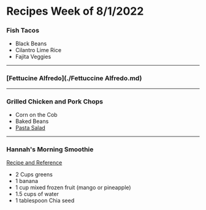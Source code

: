 # Recipes Week of 8/1/2022

### Fish Tacos

- Black Beans
- Cilantro Lime Rice
- Fajita Veggies

---

### [Fettucine Alfredo](./Fettuccine Alfredo.md)

---

### Grilled Chicken and Pork Chops

- Corn on the Cob
- Baked Beans
- [Pasta Salad](https://www.budgetbytes.com/wprm_print/44565)

---

### Hannah's Morning Smoothie

[Recipe and Reference](https://joyfoodsunshine.com/green-smoothie/)

- 2 Cups greens
- 1 banana
- 1 cup mixed frozen fruit (mango or pineapple)
- 1.5 cups of water
- 1 tablespoon Chia seed